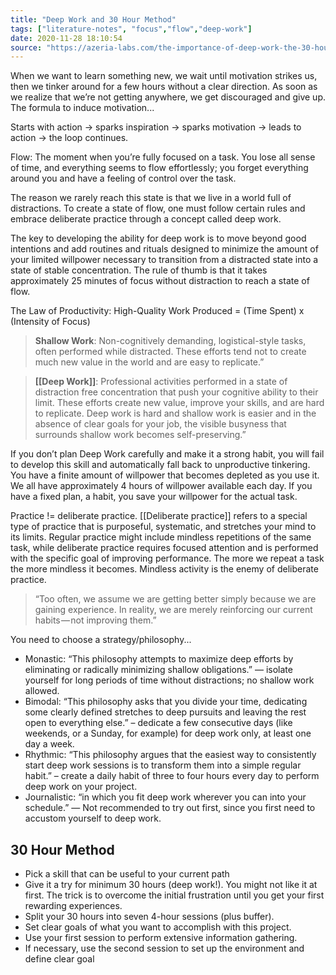 ```yaml
---
title: "Deep Work and 30 Hour Method"
tags: ["literature-notes", "focus","flow","deep-work"]
date: 2020-11-28 18:10:54
source: "https://azeria-labs.com/the-importance-of-deep-work-the-30-hour-method-for-learning-a-new-skill/""
---
```


When we want to learn something new, we wait until motivation strikes us, then we tinker around for a few hours without a clear direction. As soon as we realize that we’re not getting anywhere, we get discouraged and give up. The formula to induce motivation...

Starts with action -> sparks inspiration -> sparks motivation -> leads to action -> the loop continues.

Flow: The moment when you’re fully focused on a task. You lose all sense of time, and everything seems to flow effortlessly; you forget everything around you and have a feeling of control over the task.

The reason we rarely reach this state is that we live in a world full of distractions. To create a state of flow, one must follow certain rules and embrace deliberate practice through a concept called deep work.

The key to developing the ability for deep work is to move beyond good intentions and add routines and rituals designed to minimize the amount of your limited willpower necessary to transition from a distracted state into a state of stable concentration. The rule of thumb is that it takes approximately 25 minutes of focus without distraction to reach a state of flow.

The Law of Productivity: High-Quality Work Produced = (Time Spent) x (Intensity of Focus)

> **Shallow Work**: Non-cognitively demanding, logistical-style tasks, often performed while distracted. These efforts tend not to create much new value in the world and are easy to replicate.”

> **[[Deep Work]]**: Professional activities performed in a state of distraction free concentration that push your cognitive ability to their limit. These efforts create new value, improve your skills, and are hard to replicate. Deep work is hard and shallow work is easier and in the absence of clear goals for your job, the visible busyness that surrounds shallow work becomes self-preserving.”

If you don’t plan Deep Work carefully and make it a strong habit, you will fail to develop this skill and automatically fall back to unproductive tinkering. You have a finite amount of willpower that becomes depleted as you use it. We all have approximately 4 hours of willpower available each day. If you have a fixed plan, a habit, you save your willpower for the actual task.

Practice != deliberate practice. [[Deliberate practice]] refers to a special type of practice that is purposeful, systematic, and stretches your mind to its limits. Regular practice might include mindless repetitions of the same task, while deliberate practice requires focused attention and is performed with the specific goal of improving performance. The more we repeat a task the more mindless it becomes. Mindless activity is the enemy of deliberate practice.

> “Too often, we assume we are getting better simply because we are gaining experience. In reality, we are merely reinforcing our current habits — not improving them.”

You need to choose a strategy/philosophy...

- Monastic: “This philosophy attempts to maximize deep efforts by eliminating or radically minimizing shallow obligations.” — isolate yourself for long periods of time without distractions; no shallow work allowed.
- Bimodal: “This philosophy asks that you divide your time, dedicating some clearly defined stretches to deep pursuits and leaving the rest open to everything else.” – dedicate a few consecutive days (like weekends, or a Sunday, for example) for deep work only, at least one day a week.
- Rhythmic: “This philosophy argues that the easiest way to consistently start deep work sessions is to transform them into a simple regular habit.” – create a daily habit of three to four hours every day to perform deep work on your project.
- Journalistic: “in which you fit deep work wherever you can into your schedule.” — Not recommended to try out first, since you first need to accustom yourself to deep work.

## 30 Hour Method

- Pick a skill that can be useful to your current path
- Give it a try for minimum 30 hours (deep work!). You might not like it at first. The trick is to overcome the initial frustration until you get your first rewarding experiences.
- Split your 30 hours into seven 4-hour sessions (plus buffer). 
- Set clear goals of what you want to accomplish with this project. 
- Use your first session to perform extensive information gathering.
- If necessary, use the second session to set up the environment and define clear goal
